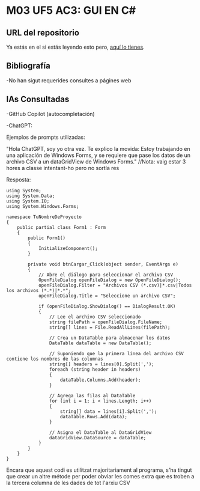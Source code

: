 # M03 UF5 AC3: GUI EN C#

## URL del repositorio

Ya estás en el si estás leyendo esto pero, [aquí lo tienes](https://github.com/JoaquinAlcazar/M03UF5AC3).


## Bibliografía

-No han sigut requerides consultes a págines web

## IAs Consultadas
-GitHub Copilot (autocompletación)

-ChatGPT:

Ejemplos de prompts utilizadas:


"Hola ChatGPT, soy yo otra vez. Te explico la movida:
Estoy trabajando en una aplicación de Windows Forms, y se requiere que pase los datos de un archivo CSV a un dataGridView de Windows Forms."
//Nota: vaig estar 3 hores a classe intentant-ho pero no sortía res

Resposta:
```cSharp
using System;
using System.Data;
using System.IO;
using System.Windows.Forms;

namespace TuNombreDeProyecto
{
    public partial class Form1 : Form
    {
        public Form1()
        {
            InitializeComponent();
        }

        private void btnCargar_Click(object sender, EventArgs e)
        {
            // Abre el diálogo para seleccionar el archivo CSV
            OpenFileDialog openFileDialog = new OpenFileDialog();
            openFileDialog.Filter = "Archivos CSV (*.csv)|*.csv|Todos los archivos (*.*)|*.*";
            openFileDialog.Title = "Seleccione un archivo CSV";

            if (openFileDialog.ShowDialog() == DialogResult.OK)
            {
                // Lee el archivo CSV seleccionado
                string filePath = openFileDialog.FileName;
                string[] lines = File.ReadAllLines(filePath);

                // Crea un DataTable para almacenar los datos
                DataTable dataTable = new DataTable();

                // Suponiendo que la primera línea del archivo CSV contiene los nombres de las columnas
                string[] headers = lines[0].Split(',');
                foreach (string header in headers)
                {
                    dataTable.Columns.Add(header);
                }

                // Agrega las filas al DataTable
                for (int i = 1; i < lines.Length; i++)
                {
                    string[] data = lines[i].Split(',');
                    dataTable.Rows.Add(data);
                }

                // Asigna el DataTable al DataGridView
                dataGridView.DataSource = dataTable;
            }
        }
    }
}
```
Encara que aquest codi es utilitzat majoritariament al programa, s'ha tingut que crear un altre métode per poder obviar les comes extra que es troben a la tercera columna de les dades de tot l'arxiu CSV

